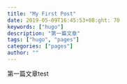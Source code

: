 ```yaml
---
title: "My First Post"
date: 2019-05-09T16:45:53+08:ght: 70
keywords: ["hugo"]
description: "第一篇文章"
tags: ["hugo", "pages"]
categories: ["pages"]
author: ""
---
```


第一篇文章test
